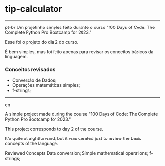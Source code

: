 # tip-calculator

---
pt-br
Um projetinho simples feito durante o curso "100 Days of Code: The Complete Python Pro Bootcamp for 2023."

Esse foi o projeto do dia 2 do curso.

É bem simples, mas foi feito apenas para revisar os conceitos básicos da linguagem.

### Conceitos revisados
* Conversão de Dados;
* Operações matemáticas simples;
* f-strings;
---
en

A simple project made during the course "100 Days of Code: The Complete Python Pro Bootcamp for 2023."

This project corresponds to day 2 of the course.

It's quite straightforward, but it was created just to review the basic concepts of the language.

Reviewed Concepts
Data conversion;
Simple mathematical operations;
f-strings;
